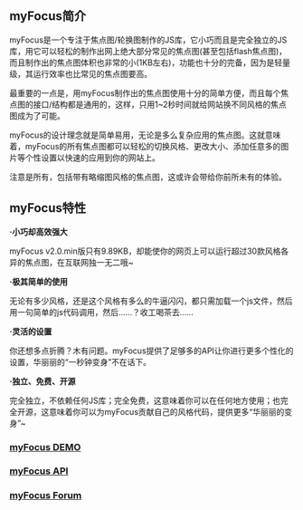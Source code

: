 <h2>myFocus简介</h2>

myFocus是一个专注于焦点图/轮换图制作的JS库，它小巧而且是完全独立的JS库，用它可以轻松的制作出网上绝大部分常见的焦点图(甚至包括flash焦点图)，而且制作出的焦点图体积也非常的小(1KB左右)，功能也十分的完备，因为是轻量级，其运行效率也比常见的焦点图要高。

最重要的一点是，用myFocus制作出的焦点图使用十分的简单方便，而且每个焦点图的接口/结构都是通用的，这样，只用1~2秒时间就给网站换不同风格的焦点图成为了可能。

myFocus的设计理念就是简单易用，无论是多么复杂应用的焦点图。这就意味着，myFocus的所有焦点图都可以轻松的切换风格、更改大小、添加任意多的图片等个性设置以快速的应用到你的网站上。

注意是所有，包括带有略缩图风格的焦点图，这或许会带给你前所未有的体验。

<h2>myFocus特性</h2>

<b>·小巧却高效强大</b>

myFocus v2.0.min版只有9.89KB，却能使你的网页上可以运行超过30款风格各异的焦点图，在互联网独一无二哦~

<b>·极其简单的使用</b>

无论有多少风格，还是这个风格有多么的牛逼闪闪，都只需加载一个js文件，然后用一句简单的js代码调用，然后……？收工喝茶去……

<b>·灵活的设置</b>

你还想多点折腾？木有问题。myFocus提供了足够多的API让你进行更多个性化的设置，华丽丽的“一秒钟变身”不在话下。

<b>·独立、免费、开源</b>

完全独立，不依赖任何JS库；完全免费，这意味着你可以在任何地方使用；也完全开源，这意味着你可以为myFocus贡献自己的风格代码，提供更多“华丽丽的变身”~

<h3><a href='http://www.cosmissy.com/myfocus/demo.html'>myFocus DEMO</a></h3>
<h3><a href='http://www.cosmissy.com/myfocus/api.html'>myFocus API</a></h3>
<h3><a href='http://tieba.baidu.com/f?kw=myfocus'>myFocus Forum</a></h3>